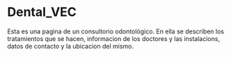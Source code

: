 # Dental_VEC

Esta es una pagina de un consultorio odontológico. En ella se describen los tratamientos que se hacen, informacion de los doctores y las instalacions, datos de contacto y la ubicacion del mismo.
